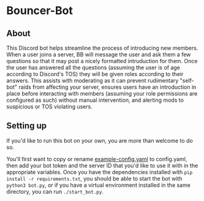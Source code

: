 # Bouncer-Bot

## About

This Discord bot helps streamline the process of introducing new members.
When a user joins a server, BB will message the user and ask them a few questions so that it may post a nicely formatted intruduction for them.
Once the user has answered all the questions (assuming the user is of age according to Discord's TOS) they will be given roles according to their answers.
This assists with moderating as it can prevent rudimentary "self-bot" raids from affecting your server, ensures users have an introduction in place before interacting with members (assuming your role permissions are configured as such) without manual intervention, and alerting mods to suspicious or TOS violating users.

## Setting up

If you'd like to run this bot on your own, you are more than welcome to do so.

You'll first want to copy or rename [example-config.yaml](example-config.yaml) to config.yaml, then add your bot token and the server ID that you'd like to use it with in the appropriate variables.
Once you have the dependencies installed with `pip install -r requirements.txt`, you should be able to start the bot with `python3 bot.py`, or if you have a virtual environment installed in the same directory, you can run `./start_bot.py`.
